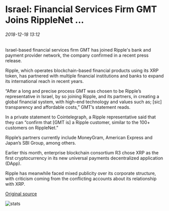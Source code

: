 # Israel: Financial Services Firm GMT Joins RippleNet ...

###### 2018-12-18 13:12

Israel-based financial services firm GMT has joined Ripple's bank and payment provider network, the company confirmed in a recent press release.

Ripple, which operates blockchain-based financial products using its XRP token, has partnered with multiple financial institutions and banks to expand its international reach in recent years.

“After a long and precise process GMT was chosen to be Ripple’s representative in Israel, by so joining Ripple, and its partners, in creating a global financial system, with high-end technology and values such as; \[sic\] transparency and affordable costs,” GMT’s statement reads.

In a private statement to Cointelegraph, a Ripple representative said that they can “confirm that \[GMT is\] a Ripple customer, similar to the 100+ customers on RippleNet.”

Ripple’s partners currently include MoneyGram, American Express and Japan’s SBI Group, among others.

Earlier this month, enterprise blockchain consortium R3 chose XRP as the first cryptocurrency in its new universal payments decentralized application (DApp).

Ripple has meanwhile faced mixed publicity over its corporate structure, with criticism coming from the conflicting accounts about its relationship with XRP.

[Original source](https://cointelegraph.com/news/israel-financial-services-firm-gmt-joins-ripplenet)

![stats](https://c.statcounter.com/11760860/0/a89fa40b/1/ "stats")